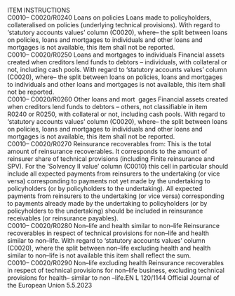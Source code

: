  
ITEM  INSTRUCTIONS  
C0010– 
C0020/R0240  Loans on policies  Loans made to policyholders, collateralised on policies (underlying technical provisions). 
With regard to ‘statutory accounts values’ column (C0020), where– the split between 
loans on policies, loans and mortgages to individuals and other loans and mortgages is 
not available, this item shall not be reported.  
C0010– 
C0020/R0250  Loans and mortgages to 
individuals  Financial assets created when creditors lend funds to debtors – individuals, with 
collateral or not, including cash pools. 
With regard to ‘statutory accounts values’ column (C0020), where– the split between 
loans on policies, loans and mortgages to individuals and other loans and mortgages is 
not available, this item shall not be reported.  
C0010– 
C0020/R0260  Other loans and mort ­
gages  Financial assets created when creditors lend funds to debtors – others, not classifiable in 
item R0240 or R0250, with collateral or not, including cash pools. 
With regard to ‘statutory accounts values’ column (C0020), where– the split between 
loans on policies, loans and mortgages to individuals and other loans and mortgages is 
not available, this item shall not be reported.  
C0010– 
C0020/R0270  Reinsurance recoverables 
from:  This is the total amount of reinsurance recoverables. It corresponds to the amount of 
reinsurer share of technical provisions (including Finite reinsurance and SPV). 
For the ‘Solvency II value’ column (C0010) this cell in particular should include all 
expected payments from reinsurers to the undertaking (or vice versa) corresponding to 
payments not yet made by the undertaking to policyholders (or by policyholders to the 
undertaking). All expected payments from reinsurers to the undertaking (or vice versa) 
corresponding to payments already made by the undertaking to policyholders (or by 
policyholders to the undertaking) should be included in reinsurance receivables (or 
reinsurance payables).  
C0010– 
C0020/R0280  Non–life and health 
similar to non–life  Reinsurance recoverables in respect of technical provisions for non–life and health 
similar to non–life. 
With regard to ‘statutory accounts values’ column (C0020), where the split between 
non–life excluding health and health similar to non–life is not available this item shall 
reflect the sum.  
C0010– 
C0020/R0290  Non–life excluding health  Reinsurance recoverables in respect of technical provisions for non–life business, 
excluding technical provisions for health– similar to non –life.EN  L 120/1144 Official Journal of the European Union 5.5.2023